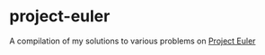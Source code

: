 # project-euler
A compilation of my solutions to various problems on [Project Euler](https://projecteuler.net)

